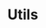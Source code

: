 # Utils

<!-- Generated by documentation.js. Update this documentation by updating the source code. -->
